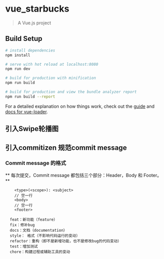 # vue_starbucks

> A Vue.js project

## Build Setup

``` bash
# install dependencies
npm install

# serve with hot reload at localhost:8080
npm run dev

# build for production with minification
npm run build

# build for production and view the bundle analyzer report
npm run build --report
```

For a detailed explanation on how things work, check out the [guide](http://vuejs-templates.github.io/webpack/) and [docs for vue-loader](http://vuejs.github.io/vue-loader).

## 引入Swipe轮播图
## 引入commitizen 规范commit message
### Commit message 的格式

** 每次提交，Commit message 都包括三个部分：Header，Body 和 Footer。 **

```
    <type>(<scope>): <subject>
    // 空一行
    <body>
    // 空一行
    <footer>
```

```
  feat：新功能（feature）
  fix：修补bug
  docs：文档（documentation）
  style： 格式（不影响代码运行的变动）
  refactor：重构（即不是新增功能，也不是修改bug的代码变动）
  test：增加测试
  chore：构建过程或辅助工具的变动
```